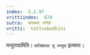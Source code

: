 ```yaml
---
index:  3.2.97
vrittiindex:  674
sutra:  सप्तम्यां जनेर्डः
vritti:  tattvabodhini 
---
```


मन्दुरायामिति। `वाजिशाला तु मन्दुरा` इत्यमरः। 

